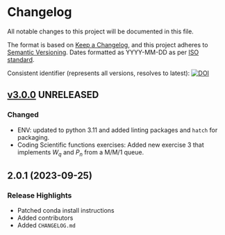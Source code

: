 # Changelog

All notable changes to this project will be documented in this file.

The format is based on [Keep a Changelog](https://keepachangelog.com/en/1.1.0/),
and this project adheres to [Semantic Versioning](https://semver.org/spec/v2.0.0.html). Dates formatted as YYYY-MM-DD as per [ISO standard](https://www.iso.org/iso-8601-date-and-time-format.html).

Consistent identifier (represents all versions, resolves to latest): [![DOI](https://zenodo.org/badge/DOI/10.5281/zenodo.10026326.svg)](https://doi.org/10.5281/zenodo.10026326)

## [v3.0.0]() UNRELEASED

### Changed

* ENV: updated to python 3.11 and added linting packages and `hatch` for packaging.
* Coding Scientific functions exercises: Added new exercise 3 that implements $W_q$ and $P_n$ from a M/M/1 queue.
###

## 2.0.1 (2023-09-25) 

### Release Highlights

* Patched conda install instructions
* Added contributors
* Added `CHANGELOG.md`
